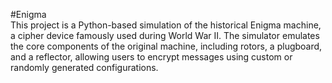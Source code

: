 #Enigma  
This project is a Python-based simulation of the historical Enigma machine, a cipher device famously used during World War II. The simulator emulates the core components of the original machine, including rotors, a plugboard, and a reflector, allowing users to encrypt messages using custom or randomly generated configurations.
